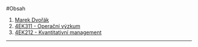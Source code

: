 #Obsah
1. [Marek Dvořák](content/main.md)
2. [4EK311 - Operační výzkum](content/operak.md)
3. [4EK212 - Kvantitativní management](content/kvam.md)

---
